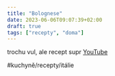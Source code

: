 ```yaml
---
title: "Bolognese"
date: 2023-06-06T09:07:39+02:00
draft: true
tags: ["recepty", "doma"]
---
```


trochu vul, ale recept supr
[YouTube](https://youtu.be/dvOnOMF7gsY)

#kuchyně/recepty/itálie
